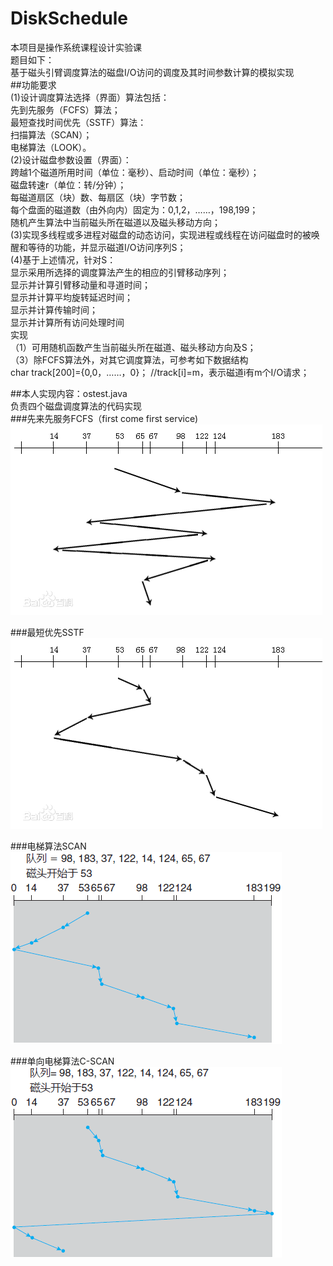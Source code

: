 # DiskSchedule
本项目是操作系统课程设计实验课  
题目如下：  
基于磁头引臂调度算法的磁盘I/O访问的调度及其时间参数计算的模拟实现  
##功能要求  
(1)设计调度算法选择（界面）算法包括：  
先到先服务（FCFS）算法；  
最短查找时间优先（SSTF）算法：  
扫描算法（SCAN）；  
电梯算法（LOOK）。  
(2)设计磁盘参数设置（界面）：  
跨越1个磁道所用时间（单位：毫秒）、启动时间（单位：毫秒）；  
磁盘转速r（单位：转/分钟）；  
每磁道扇区（块）数、每扇区（块）字节数；  
每个盘面的磁道数（由外向内）固定为：0,1,2，……，198,199；  
随机产生算法中当前磁头所在磁道以及磁头移动方向；  
(3)实现多线程或多进程对磁盘的动态访问，实现进程或线程在访问磁盘时的被唤醒和等待的功能，并显示磁道I/O访问序列S；  
(4)基于上述情况，针对S：  
显示采用所选择的调度算法产生的相应的引臂移动序列；  
显示并计算引臂移动量和寻道时间；  
显示并计算平均旋转延迟时间；  
显示并计算传输时间；  
显示并计算所有访问处理时间   
实现  
（1）可用随机函数产生当前磁头所在磁道、磁头移动方向及S；  
（3）除FCFS算法外，对其它调度算法，可参考如下数据结构  
           char track[200]={0,0，……，0}；    //track[i]=m，表示磁道i有m个I/O请求；  

##本人实现内容：ostest.java  
负责四个磁盘调度算法的代码实现  
###先来先服务FCFS（first come first service)  
![image](https://github.com/cccgl/DiskSchedule/raw/master/img/fcfs.png)

###最短优先SSTF  
![image](https://github.com/cccgl/DiskSchedule/raw/master/img/sstf.png)  

###电梯算法SCAN  
![image](https://github.com/cccgl/DiskSchedule/raw/master/img/scan.png)  

###单向电梯算法C-SCAN  
![image](https://github.com/cccgl/DiskSchedule/raw/master/img/cscan.png)  
